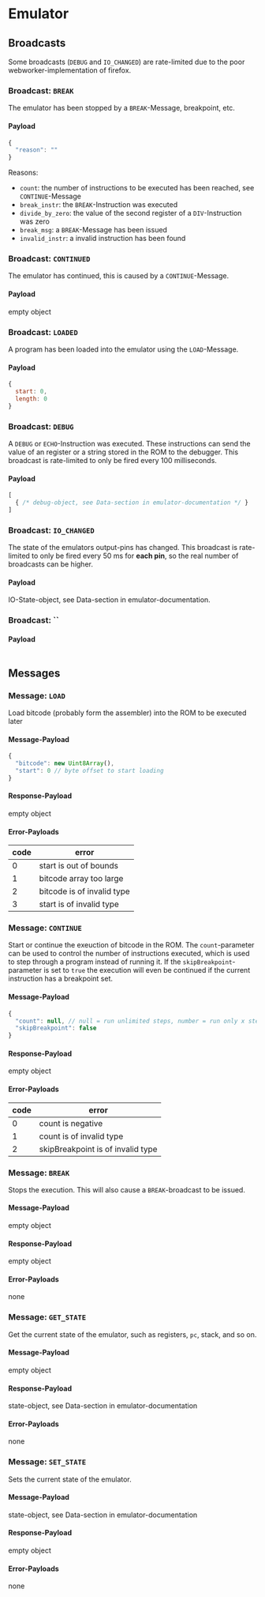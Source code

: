 # Emulator

## Broadcasts
Some broadcasts (`DEBUG` and `IO_CHANGED`) are rate-limited due to the poor webworker-implementation of firefox.

### Broadcast: `BREAK`
The emulator has been stopped by a `BREAK`-Message, breakpoint, etc.
#### Payload
```javascript
{
  "reason": ""
}
```
Reasons:
* `count`: the number of instructions to be executed has been reached, see `CONTINUE`-Message
* `break_instr`: the `BREAK`-Instruction was executed
* `divide_by_zero`: the value of the second register of a `DIV`-Instruction was zero
* `break_msg`: a `BREAK`-Message has been issued
* `invalid_instr`: a invalid instruction has been found

### Broadcast: `CONTINUED`
The emulator has continued, this is caused by a `CONTINUE`-Message.
#### Payload
empty object

### Broadcast: `LOADED`
A program has been loaded into the emulator using the `LOAD`-Message.
#### Payload
```javascript
{
  start: 0,
  length: 0
}
```

### Broadcast: `DEBUG`
A `DEBUG` or `ECHO`-Instruction was executed. These instructions can send the value of an register or a string stored
in the ROM to the debugger. This broadcast is rate-limited to only be fired every 100 milliseconds.
#### Payload
```javascript
[
  { /* debug-object, see Data-section in emulator-documentation */ }
]
```

### Broadcast: `IO_CHANGED`
The state of the emulators output-pins has changed. This broadcast is rate-limited to only be fired every 50 ms for
**each pin**, so the real number of broadcasts can be higher.
#### Payload
IO-State-object, see Data-section in emulator-documentation.

### Broadcast: ``
#### Payload
```javascript
```

## Messages

### Message: `LOAD`
Load bitcode (probably form the assembler) into the ROM to be executed later
#### Message-Payload
```javascript
{
  "bitcode": new Uint8Array(),
  "start": 0 // byte offset to start loading
}
```

#### Response-Payload
empty object

#### Error-Payloads
| code | error                      |
| ---- | -------------------------- |
| 0    | start is out of bounds     |
| 1    | bitcode array too large    |
| 2    | bitcode is of invalid type |
| 3    | start is of invalid type   |

### Message: `CONTINUE`
Start or continue the exeuction of bitcode in the ROM. The `count`-parameter can be used to control the number of
instructions executed, which is used to step through a program instead of running it. If the `skipBreakpoint`-parameter
is set to `true` the execution will even be continued if the current instruction has a breakpoint set.
#### Message-Payload
```javascript
{
  "count": null, // null = run unlimited steps, number = run only x steps
  "skipBreakpoint": false
}
```

#### Response-Payload
empty object

#### Error-Payloads
| code | error                             |
| ---- | --------------------------------- |
| 0    | count is negative                 |
| 1    | count is of invalid type          |
| 2    | skipBreakpoint is of invalid type |

### Message: `BREAK`
Stops the execution. This will also cause a `BREAK`-broadcast to be issued.
#### Message-Payload
empty object

#### Response-Payload
empty object

#### Error-Payloads
none

### Message: `GET_STATE`
Get the current state of the emulator, such as registers, `pc`, stack, and so on.
#### Message-Payload
empty object

#### Response-Payload
state-object, see Data-section in emulator-documentation

#### Error-Payloads
none

### Message: `SET_STATE`
Sets the current state of the emulator.
#### Message-Payload
state-object, see Data-section in emulator-documentation

#### Response-Payload
empty object

#### Error-Payloads
none